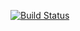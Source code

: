 [![Build Status](https://travis-ci.org/LabSEC/libcryptosec.svg)](https://travis-ci.org/LabSEC/libcryptosec)

